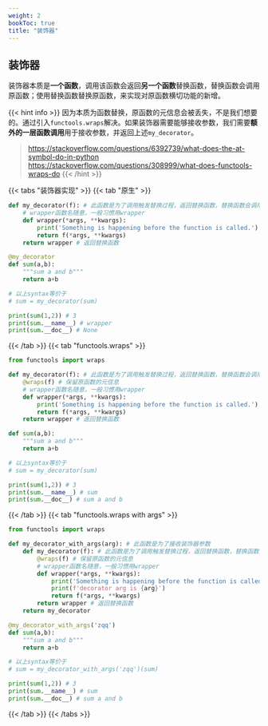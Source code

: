 ```yaml
---
weight: 2
bookToc: true
title: "装饰器"
---
```


## 装饰器

装饰器本质是**一个函数**，调用该函数会返回**另一个函数**替换函数，替换函数会调用原函数；使用替换函数替换原函数，来实现对原函数横切功能的新增。

{{< hint info >}}
因为本质为函数替换，原函数的元信息会被丢失，不是我们想要的。通过引入`functools.wraps`解决。如果装饰器需要能够接收参数，我们需要**额外的一层函数调用**用于接收参数，并返回上述`my_decorator`。

> https://stackoverflow.com/questions/6392739/what-does-the-at-symbol-do-in-python
  https://stackoverflow.com/questions/308999/what-does-functools-wraps-do
{{< /hint >}}

{{< tabs "装饰器实现" >}}
{{< tab "原生" >}}
```python
def my_decorator(f): # 此函数是为了调用触发替换过程，返回替换函数，替换函数会调用原函数，并替换原函数
    # wrapper函数名随意，一般习惯用wrapper
    def wrapper(*args, **kwargs):
        print('Something is happening before the function is called.')
        return f(*args, **kwargs)
    return wrapper # 返回替换函数

@my_decorator
def sum(a,b):
    """sum a and b"""
    return a+b

# 以上syntax等价于
# sum = my_decorator(sum)

print(sum(1,2)) # 3
print(sum.__name__) # wrapper
print(sum.__doc__) # None
```
{{< /tab >}}
{{< tab "functools.wraps" >}}
```python
from functools import wraps

def my_decorator(f): # 此函数是为了调用触发替换过程，返回替换函数，替换函数会调用原函数，并替换原函数
    @wraps(f) # 保留原函数的元信息
    # wrapper函数名随意，一般习惯用wrapper
    def wrapper(*args, **kwargs):
        print('Something is happening before the function is called.')
        return f(*args, **kwargs)
    return wrapper # 返回替换函数

def sum(a,b):
    """sum a and b"""
    return a+b

# 以上syntax等价于
# sum = my_decorator(sum)

print(sum(1,2)) # 3
print(sum.__name__) # sum
print(sum.__doc__) # sum a and b
```
{{< /tab >}}
{{< tab "functools.wraps with args" >}}
```python
from functools import wraps

def my_decorator_with_args(arg): # 此函数是为了接收装饰器参数
    def my_decorator(f): # 此函数是为了调用触发替换过程，返回替换函数，替换函数会调用原函数，并替换原函数
        @wraps(f) # 保留原函数的元信息
        # wrapper函数名随意，一般习惯用wrapper
        def wrapper(*args, **kwargs):
            print('Something is happening before the function is called.')
            print(f'decorator arg is {arg}')
            return f(*args, **kwargs)
        return wrapper # 返回替换函数
    return my_decorator

@my_decorator_with_args('zqq')
def sum(a,b):
    """sum a and b"""
    return a+b

# 以上syntax等价于
# sum = my_decorator_with_args('zqq')(sum)

print(sum(1,2)) # 3
print(sum.__name__) # sum
print(sum.__doc__) # sum a and b
```
{{< /tab >}}
{{< /tabs >}}